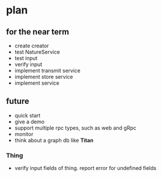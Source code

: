 # plan

## for the near term

* create creator
* test NatureService
* test input
* verify input
* implement transmit service
* implement store service
* implement service

## future

* quick start
* give a demo
* support multiple rpc types, such as web and gRpc
* monitor
* think about a graph db like **Titan**

### Thing

* verify input fields of thing. report error for undefined fields




